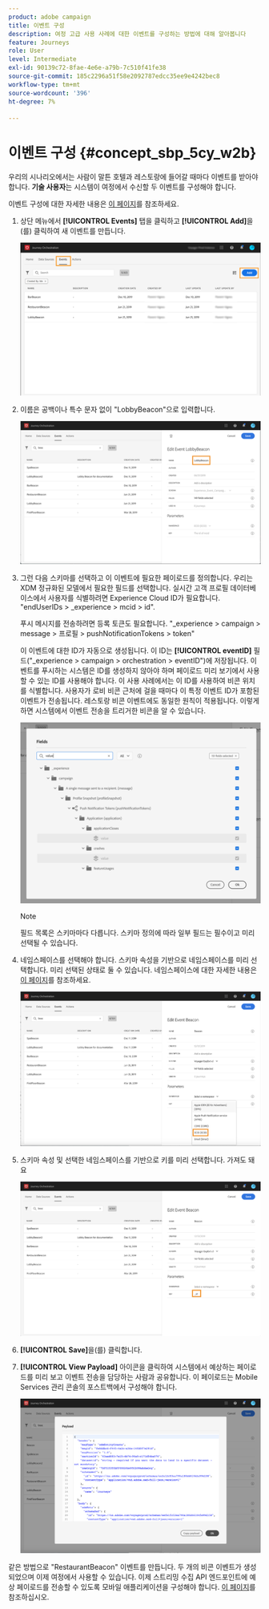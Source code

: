 ```yaml
---
product: adobe campaign
title: 이벤트 구성
description: 여정 고급 사용 사례에 대한 이벤트를 구성하는 방법에 대해 알아봅니다
feature: Journeys
role: User
level: Intermediate
exl-id: 90139c72-8fae-4e6e-a79b-7c510f41fe38
source-git-commit: 185c2296a51f58e2092787edcc35ee9e4242bec8
workflow-type: tm+mt
source-wordcount: '396'
ht-degree: 7%

---
```


# 이벤트 구성 {#concept_sbp_5cy_w2b}

우리의 시나리오에서는 사람이 말튼 호텔과 레스토랑에 들어갈 때마다 이벤트를 받아야 합니다. **기술 사용자**&#x200B;는 시스템이 여정에서 수신할 두 이벤트를 구성해야 합니다.

이벤트 구성에 대한 자세한 내용은 [이 페이지](../event/about-events.md)를 참조하세요.

1. 상단 메뉴에서 **[!UICONTROL Events]** 탭을 클릭하고 **[!UICONTROL Add]**&#x200B;을(를) 클릭하여 새 이벤트를 만듭니다.

   ![](../assets/journeyuc1_1.png)

1. 이름은 공백이나 특수 문자 없이 &quot;LobbyBeacon&quot;으로 입력합니다.

   ![](../assets/journeyuc2_1.png)

1. 그런 다음 스키마를 선택하고 이 이벤트에 필요한 페이로드를 정의합니다. 우리는 XDM 정규화된 모델에서 필요한 필드를 선택합니다. 실시간 고객 프로필 데이터베이스에서 사용자를 식별하려면 Experience Cloud ID가 필요합니다. &quot;endUserIDs > _experience > mcid > id&quot;.

   푸시 메시지를 전송하려면 등록 토큰도 필요합니다. &quot;_experience > campaign > message > 프로필 > pushNotificationTokens > token&quot;

   이 이벤트에 대한 ID가 자동으로 생성됩니다. 이 ID는 **[!UICONTROL eventID]** 필드(&quot;_experience > campaign > orchestration > eventID&quot;)에 저장됩니다. 이벤트를 푸시하는 시스템은 ID를 생성하지 않아야 하며 페이로드 미리 보기에서 사용할 수 있는 ID를 사용해야 합니다. 이 사용 사례에서는 이 ID를 사용하여 비콘 위치를 식별합니다. 사용자가 로비 비콘 근처에 걸을 때마다 이 특정 이벤트 ID가 포함된 이벤트가 전송됩니다. 레스토랑 비콘 이벤트에도 동일한 원칙이 적용됩니다. 이렇게 하면 시스템에서 이벤트 전송을 트리거한 비콘을 알 수 있습니다.

   ![](../assets/journeyuc2_2.png)

   >[!NOTE]
   >
   >필드 목록은 스키마마다 다릅니다. 스키마 정의에 따라 일부 필드는 필수이고 미리 선택될 수 있습니다.

1. 네임스페이스를 선택해야 합니다. 스키마 속성을 기반으로 네임스페이스를 미리 선택합니다. 미리 선택된 상태로 둘 수 있습니다. 네임스페이스에 대한 자세한 내용은 [이 페이지](../event/selecting-the-namespace.md)를 참조하세요.

   ![](../assets/journeyuc2_4.png)

1. 스키마 속성 및 선택한 네임스페이스를 기반으로 키를 미리 선택합니다. 가져도 돼요

   ![](../assets/journeyuc2_4bis.png)

1. **[!UICONTROL Save]**&#x200B;을(를) 클릭합니다.

1. **[!UICONTROL View Payload]** 아이콘을 클릭하여 시스템에서 예상하는 페이로드를 미리 보고 이벤트 전송을 담당하는 사람과 공유합니다.  이 페이로드는 Mobile Services 관리 콘솔의 포스트백에서 구성해야 합니다.

   ![](../assets/journeyuc2_5.png)

같은 방법으로 &quot;RestaurantBeacon&quot; 이벤트를 만듭니다. 두 개의 비콘 이벤트가 생성되었으며 이제 여정에서 사용할 수 있습니다. 이제 스트리밍 수집 API 엔드포인트에 예상 페이로드를 전송할 수 있도록 모바일 애플리케이션을 구성해야 합니다. [이 페이지](../event/additional-steps-to-send-events-to-journey-orchestration.md)를 참조하십시오.
